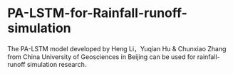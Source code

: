# PA-LSTM-for-Rainfall-runoff-simulation
The PA-LSTM model developed by Heng Li，Yuqian Hu &amp; Chunxiao Zhang from China University of Geosciences in Beijing can be used for rainfall-runoff simulation research.
